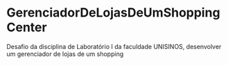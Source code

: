 # GerenciadorDeLojasDeUmShoppingCenter
Desafio da disciplina de Laboratório I da faculdade UNISINOS, desenvolver um gerenciador de lojas de um shopping
